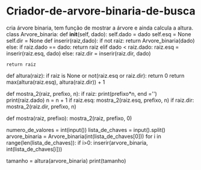 # Criador-de-arvore-binaria-de-busca
cria árvore binaria, tem função de mostrar a árvore e ainda calcula a altura.
class Arvore_binaria:
    def __init__(self, dado):
        self.dado = dado
        self.esq = None
        self.dir = None
def inserir(raiz,dado):
    if not raiz:
        return Arvore_binaria(dado)
    else:
        if raiz.dado == dado:
            return raiz
        elif dado < raiz.dado:
            raiz.esq = inserir(raiz.esq, dado)
        else:
            raiz.dir = inserir(raiz.dir, dado)
    
    
    return raiz
    
def altura(raiz):
    if raiz is None or not(raiz.esq or raiz.dir):
        return 0
    return max(altura(raiz.esq), altura(raiz.dir)) + 1

def mostra_2(raiz, prefixo, n):
    if raiz:
        print(prefixo*n, end ='')
        print(raiz.dado)
    n = n + 1
    if raiz.esq:
        mostra_2(raiz.esq, prefixo, n)
    if raiz.dir:
        mostra_2(raiz.dir, prefixo, n)

def mostra(raiz, prefixo):
    mostra_2(raiz, prefixo, 0)

numero_de_valores = int(input())
lista_de_chaves = input().split()
arvore_binaria = Arvore_binaria(int(lista_de_chaves[0]))
for i in range(len(lista_de_chaves)):
    if i>0:
        inserir(arvore_binaria, int(lista_de_chaves[i]))


tamanho = altura(arvore_binaria)
print(tamanho)
